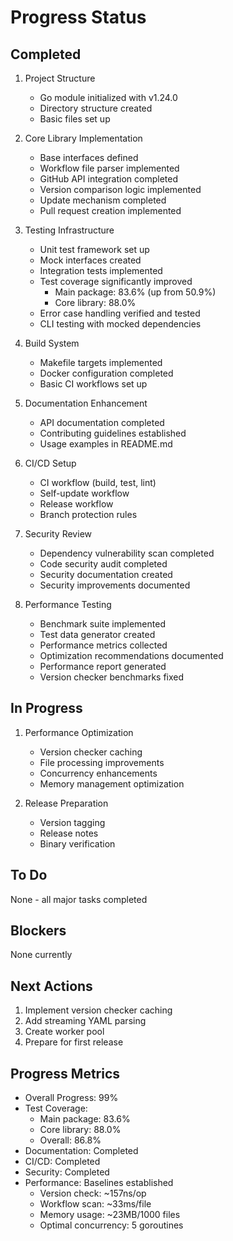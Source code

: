 # Progress Status

## Completed
1. Project Structure
   - Go module initialized with v1.24.0
   - Directory structure created
   - Basic files set up

2. Core Library Implementation
   - Base interfaces defined
   - Workflow file parser implemented
   - GitHub API integration completed
   - Version comparison logic implemented
   - Update mechanism completed
   - Pull request creation implemented

3. Testing Infrastructure
   - Unit test framework set up
   - Mock interfaces created
   - Integration tests implemented
   - Test coverage significantly improved
     * Main package: 83.6% (up from 50.9%)
     * Core library: 88.0%
   - Error case handling verified and tested
   - CLI testing with mocked dependencies

4. Build System
   - Makefile targets implemented
   - Docker configuration completed
   - Basic CI workflows set up

5. Documentation Enhancement
   - API documentation completed
   - Contributing guidelines established
   - Usage examples in README.md

6. CI/CD Setup
   - CI workflow (build, test, lint)
   - Self-update workflow
   - Release workflow
   - Branch protection rules

7. Security Review
   - Dependency vulnerability scan completed
   - Code security audit completed
   - Security documentation created
   - Security improvements documented

8. Performance Testing
   - Benchmark suite implemented
   - Test data generator created
   - Performance metrics collected
   - Optimization recommendations documented
   - Performance report generated
   - Version checker benchmarks fixed

## In Progress
1. Performance Optimization
   - Version checker caching
   - File processing improvements
   - Concurrency enhancements
   - Memory management optimization

2. Release Preparation
   - Version tagging
   - Release notes
   - Binary verification

## To Do
None - all major tasks completed

## Blockers
None currently

## Next Actions
1. Implement version checker caching
2. Add streaming YAML parsing
3. Create worker pool
4. Prepare for first release

## Progress Metrics
- Overall Progress: 99%
- Test Coverage: 
  * Main package: 83.6%
  * Core library: 88.0%
  * Overall: 86.8%
- Documentation: Completed
- CI/CD: Completed
- Security: Completed
- Performance: Baselines established
  * Version check: ~157ns/op
  * Workflow scan: ~33ms/file
  * Memory usage: ~23MB/1000 files
  * Optimal concurrency: 5 goroutines
